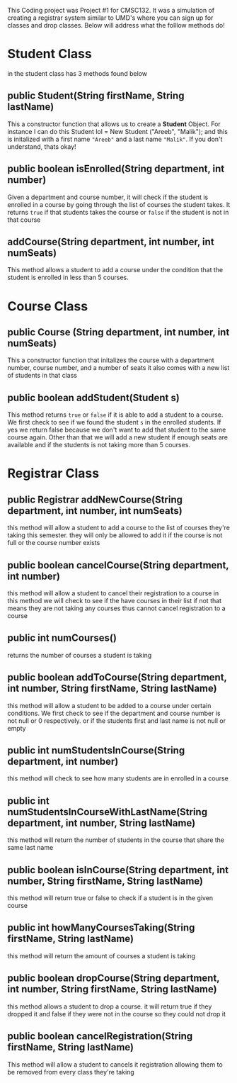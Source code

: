 This Coding project was Project #1 for CMSC132.
It was a simulation of creating a registrar system similar to UMD's where you can sign up for classes and drop classes. 
Below will address what the folllow methods do!

# Student Class
in the student class has 3 methods found below

## public Student(String firstName, String lastName)
This a constructor function that allows us to create a **Student** Object.
For instance I can do this Student lol = New Student ("Areeb", "Malik");
and this is initalized with a first name `"Areeb"` and a last name `"Malik"`.
If you don't understand, thats okay!

## public boolean isEnrolled(String department, int number)
Given a department and course number, it will check if the student is enrolled in a course
by going through the list of courses the student takes. It returns `true` if that students takes the course
or `false` if the student is not in that course

## addCourse(String department, int number, int numSeats)
This method allows a student to add a course under the condition that the student is enrolled in less than 5 courses.

# Course Class

## public Course (String department, int number, int numSeats)
This a constructor function that initalizes the course with a department number, course number, and a number of seats
it also comes with a new list of students in that class

## public boolean addStudent(Student s)
This method returns `true` or `false` if it is able to add a student to a course. 
We first check to see if we found the student `s` in the enrolled students. If yes
we return false because we don't want to add that student to the same course again. Other than that we will add a new student
if enough seats are available and if the students is not taking more than 5 courses.

# Registrar Class

## public Registrar addNewCourse(String department, int number, int numSeats) 
this method will allow a student to add a course to the list of courses 
they're taking this semester. they will only be allowed to add it
if the course is not full or the course number exists

## public boolean cancelCourse(String department, int number)
this method will allow a student to cancel their registration to a course
in this method we will check to see if the have courses in their list
if not that means they are not taking any courses thus cannot cancel
registration to a course

## public int numCourses()
returns the number of courses a student is taking

## public boolean addToCourse(String department, int number, String firstName, String lastName)
this method will allow a student to be added to a course under certain
conditions. We first check to see if the department and course number
is not null or 0 respectively. or if the students first and last name
is not null or empty

## public int numStudentsInCourse(String department, int number)
this method will check to see how many students are in enrolled in a course

## public int numStudentsInCourseWithLastName(String department, int number, String lastName)
this method will return the number of students in the course that
share the same last name

## public boolean isInCourse(String department, int number, String firstName, String lastName)
this method will return true or false to check if a student is in the
given course

## public int howManyCoursesTaking(String firstName, String lastName)
this method will return the amount of courses a student is taking

## public boolean dropCourse(String department, int number, String firstName, String lastName)
this method allows a student to drop a course. it will return true
if they dropped it and false if they were not in the course so they
could not drop it

## public boolean cancelRegistration(String firstName, String lastName)
This method will allow a student to cancels it registration
allowing them to be removed from every class they're taking
